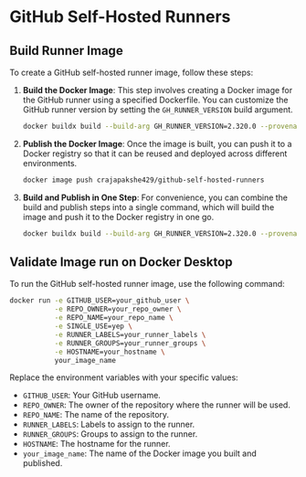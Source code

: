 # GitHub Self-Hosted Runners

## Build Runner Image
To create a GitHub self-hosted runner image, follow these steps:

1. **Build the Docker Image**: This step involves creating a Docker image for the GitHub runner using a specified Dockerfile. You can customize the GitHub runner version by setting the `GH_RUNNER_VERSION` build argument.
    ```bash
    docker buildx build --build-arg GH_RUNNER_VERSION=2.320.0 --provenance=true --sbom=true -t crajapakshe429/github-self-hosted-runners -f runner/runner-devops.Dockerfile ./runner/
    ```

2. **Publish the Docker Image**: Once the image is built, you can push it to a Docker registry so that it can be reused and deployed across different environments.
    ```bash
    docker image push crajapakshe429/github-self-hosted-runners
    ```

3. **Build and Publish in One Step**: For convenience, you can combine the build and publish steps into a single command, which will build the image and push it to the Docker registry in one go.
    ```bash
    docker buildx build --build-arg GH_RUNNER_VERSION=2.320.0 --provenance=true --sbom=true -t crajapakshe429/github-self-hosted-runners -f runner/runner-devops.Dockerfile --push ./runner/
    ```
## Validate Image run on Docker Desktop

To run the GitHub self-hosted runner image, use the following command:

```bash
docker run -e GITHUB_USER=your_github_user \
           -e REPO_OWNER=your_repo_owner \
           -e REPO_NAME=your_repo_name \
           -e SINGLE_USE=yep \
           -e RUNNER_LABELS=your_runner_labels \
           -e RUNNER_GROUPS=your_runner_groups \
           -e HOSTNAME=your_hostname \
           your_image_name
```

Replace the environment variables with your specific values:

- `GITHUB_USER`: Your GitHub username.
- `REPO_OWNER`: The owner of the repository where the runner will be used.
- `REPO_NAME`: The name of the repository.
- `RUNNER_LABELS`: Labels to assign to the runner.
- `RUNNER_GROUPS`: Groups to assign to the runner.
- `HOSTNAME`: The hostname for the runner.
- `your_image_name`: The name of the Docker image you built and published.